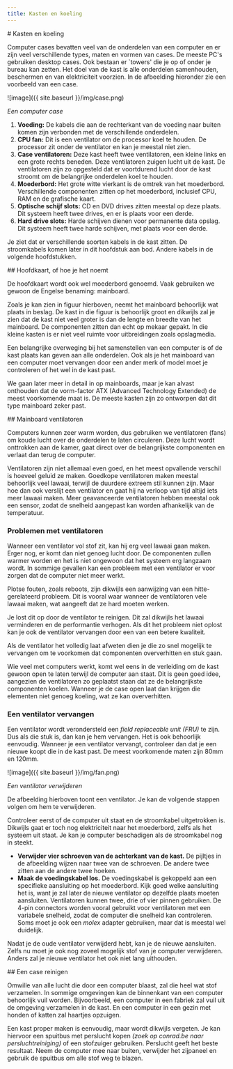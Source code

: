 ```yaml
---
title: Kasten en koeling
---
```


<div class="header1" id="top" markdown = "1"># Kasten en koeling
</div>

Computer cases bevatten veel van de onderdelen van een computer en er zijn veel verschillende types, maten en vormen van cases. De meeste PC's gebruiken desktop cases. Ook bestaan er `towers' die je op of onder je bureau kan zetten. Het doel van de kast is alle onderdelen samenhouden, beschermen en van elektriciteit voorzien. In de afbeelding hieronder zie een voorbeeld van een case.

![image]({{ site.baseurl }}/img/case.png)

*Een computer case*

1. __Voeding:__ De kabels die aan de rechterkant van de voeding naar buiten komen zijn verbonden met de verschillende onderdelen.
2. __CPU fan:__ Dit is een ventilator om de processor koel te houden. De processor zit onder de ventilator en kan je meestal niet zien.
3. __Case ventilatoren:__ Deze kast heeft twee ventilatoren, een kleine links en een grote rechts beneden. Deze ventilatoren zuigen lucht uit de kast. De ventilatoren zijn zo opgesteld dat er voortdurend lucht door de kast stroomt om de belangrijke onderdelen koel te houden.
4. __Moederbord:__ Het grote witte vierkant is de omtrek van het moederbord. Verschillende componenten zitten op het moederbord, inclusief CPU, RAM en de grafische kaart.
5. __Optische schijf slots:__ CD en DVD drives zitten meestal op deze plaats. Dit systeem heeft twee drives, en er is plaats voor een derde.
6. __Hard drive slots:__ Harde schijven dienen voor permanente data opslag. Dit systeem heeft twee harde schijven, met plaats voor een derde.

Je ziet dat er verschillende soorten kabels in de kast zitten. De stroomkabels komen later in dit hoofdstuk aan bod. Andere kabels in de volgende hoofdstukken.

<div class="header2" markdown = "1">## Hoofdkaart, of hoe je het noemt
</div>

De hoofdkaart wordt ook wel moederbord genoemd. Vaak gebruiken we gewoon de Engelse benaming: mainboard.

Zoals je kan zien in figuur hierboven, neemt het mainboard behoorlijk wat plaats in beslag. De kast in die figuur is behoorlijk groot en dikwijls zal je zien dat de kast niet veel groter is dan de lengte en breedte van het mainboard. De componenten zitten dan echt op mekaar gepakt. In die kleine kasten is er niet veel ruimte voor uitbreidingen zoals opslagmedia.

Een belangrijke overweging bij het samenstellen van een computer is of de kast plaats kan geven aan alle onderdelen. Ook als je het mainboard van een computer moet vervangen door een ander merk of model moet je controleren of het wel in de kast past.

We gaan later meer in detail in op mainboards, maar je kan alvast onthouden dat de vorm-factor ATX (Advanced Technology Extended) de meest voorkomende maat is. De meeste kasten zijn zo ontworpen dat dit type mainboard zeker past.

<div class="header2" markdown = "1">## Mainboard ventilatoren
</div>

Computers kunnen zeer warm worden, dus gebruiken we ventilatoren (fans) om koude lucht over de onderdelen te laten circuleren. Deze lucht wordt onttrokken aan de kamer, gaat direct over de belangrijkste componenten en verlaat dan terug de computer.

Ventilatoren zijn niet allemaal even goed, en het meest opvallende verschil is hoeveel geluid ze maken. Goedkope ventilatoren maken meestal behoorlijk veel lawaai, terwijl de duurdere extreem stil kunnen zijn. Maar hoe dan ook verslijt een ventilator en gaat hij na verloop van tijd altijd iets meer lawaai maken. Meer geavanceerde ventilatoren hebben meestal ook een sensor, zodat de snelheid aangepast kan worden afhankelijk van de temperatuur.

### Problemen met ventilatoren

Wanneer een ventilator vol stof zit, kan hij erg veel lawaai gaan maken. Erger nog, er komt dan niet genoeg lucht door. De componenten zullen warmer worden en het is niet ongewoon dat het systeem erg langzaam wordt. In sommige gevallen kan een probleem met een ventilator er voor zorgen dat de computer niet meer werkt.

<div class="note protip"><p>
Plotse fouten, zoals reboots, zijn dikwijls een aanwijzing van een hitte-gerelateerd probleem. Dit is vooral waar wanneer de ventilatoren vele lawaai maken, wat aangeeft dat ze hard moeten werken.
</p></div>

Je lost dit op door de ventilator te reinigen. Dit zal dikwijls het lawaai verminderen en de performantie verhogen. Als dit het probleem niet oplost kan je ook de ventilator vervangen door een van een betere kwaliteit.

Als de ventilator het volledig laat afweten dien je die zo snel mogelijk te vervangen om te voorkomen dat componenten oververhitten en stuk gaan.

Wie veel met computers werkt, komt wel eens in de verleiding om de kast gewoon open te laten terwijl de computer aan staat. Dit is geen goed idee, aangezien de ventilatoren zo geplaatst staan dat ze de belangrijkste componenten koelen. Wanneer je de case open laat dan krijgen die elementen niet genoeg koeling, wat ze kan oververhitten.

### Een ventilator vervangen

Een ventilator wordt verondersteld een *field replaceable unit (FRU)* te zijn. Dus als die stuk is, dan kan je hem vervangen. Het is ook behoorlijk eenvoudig. Wanneer je een ventilator vervangt, controleer dan dat je een nieuwe koopt die in de kast past. De meest voorkomende maten zijn 80mm en 120mm.

![image]({{ site.baseurl }}/img/fan.png)

*Een ventilator verwijderen*

De afbeelding hierboven toont een ventilator. Je kan de volgende stappen volgen om hem te verwijderen.

<div class="note opmerking"><p>
Controleer eerst of de computer uit staat en de stroomkabel uitgetrokken is. Dikwijls gaat er toch nog elektriciteit naar het moederbord, zelfs als het systeem uit staat. Je kan je computer beschadigen als de stroomkabel nog in steekt.
</p></div>

* __Verwijder vier schroeven van de achterkant van de kast.__ De pijltjes in de afbeelding wijzen naar twee van de schroeven. De andere twee zitten aan de andere twee hoeken.
* __Maak de voedingskabel los.__ De voedingskabel is gekoppeld aan een specifieke aansluiting op het moederbord. Kijk goed welke aansluiting het is, want je zal later de nieuwe ventilator op dezelfde plaats moeten aansluiten. Ventilatoren kunnen twee, drie of vier pinnen gebruiken. De 4-pin connectors worden vooral gebruikt voor ventilatoren met een variabele snelheid, zodat de computer die snelheid kan controleren. Soms moet je ook een *molex* adapter gebruiken, maar dat is meestal wel duidelijk. 

Nadat je de oude ventilator verwijderd hebt, kan je de nieuwe aansluiten. Zelfs nu moet je ook nog zoveel mogelijk stof van je computer verwijderen. Anders zal je nieuwe ventilator het ook niet lang uithouden.

<div class="header2" markdown = "1">##  Een case reinigen
</div>

Omwille van alle lucht die door een computer blaast, zal die heel wat stof verzamelen. In sommige omgevingen kan de binnenkant van een computer behoorlijk vuil worden. Bijvoorbeeld, een computer in een fabriek zal vuil uit de omgeving verzamelen in de kast. En een computer in een gezin met honden of katten zal haartjes opzuigen.

Een kast proper maken is eenvoudig, maar wordt dikwijls vergeten. Je kan hiervoor een spuitbus met perslucht kopen *(zoek op conrad.be naar persluchtreiniging)* of een stofzuiger gebruiken. Perslucht geeft het beste resultaat. Neem de computer mee naar buiten, verwijder het zijpaneel en gebruik de spuitbus om alle stof weg te blazen.
